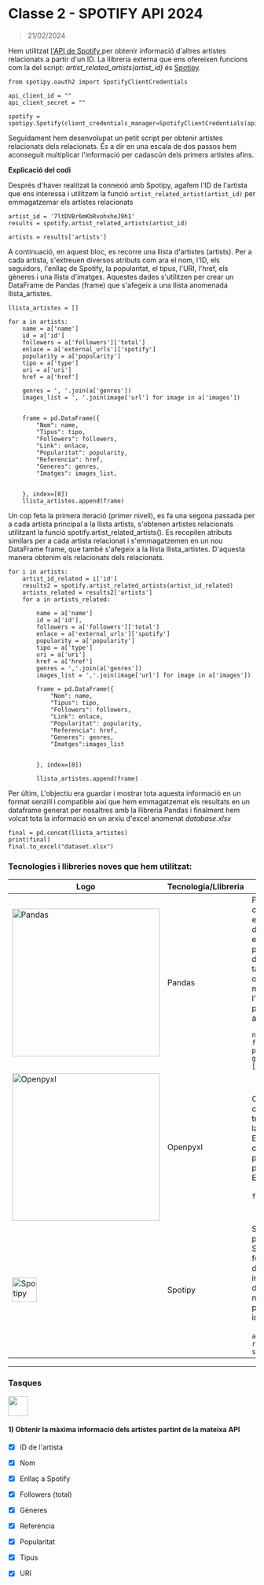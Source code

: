 # Classe 2 - SPOTIFY API 2024

> 21/02/2024


Hem utilitzat <a href="https://developer.spotify.com/documentation/web-api">l'API de Spotify </a> per obtenir informació d'altres artistes relacionats a partir d'un ID. La llibreria externa que ens ofereixen funcions com la del script: _artist_related_artists(artist_id)_ és <a href="https://spotipy.readthedocs.io/en/2.22.1/">Spotipy</a>.
```
from spotipy.oauth2 import SpotifyClientCredentials

api_client_id = ""
api_client_secret = ""

spotify = spotipy.Spotify(client_credentials_manager=SpotifyClientCredentials(api_client_id,api_client_secret))
````
Seguidament hem desenvolupat un petit script per obtenir artistes relacionats dels relacionats. És a dir en una escala de dos passos hem aconseguit multiplicar l'informació per cadascún dels primers artistes afins.

**Explicació del codi**

Després d'haver realitzat la connexió amb Spotipy, agafem l'ID de l'artista que ens interessa i utilitzem la funció ```artist_related_artist(artist_id)``` per emmagatzemar els artistes relacionats
```
artist_id = '7ltDVBr6mKbRvohxheJ9h1'
results = spotify.artist_related_artists(artist_id)

artists = results['artists']
```
A continuació, en aquest bloc, es recorre una llista d'artistes (artists). Per a cada artista, s'extreuen diversos atributs com ara el nom, l'ID, els seguidors, l'enllaç de Spotify, la popularitat, el tipus, l'URI, l'href, els gèneres i una llista d'imatges. Aquestes dades s'utilitzen per crear un DataFrame de Pandas (frame) que s'afegeix a una llista anomenada llista_artistes.
```
llista_artistes = []

for a in artists:
    name = a['name']
    id = a['id']
    followers = a['followers']['total']
    enlace = a['external_urls']['spotify']
    popularity = a['popularity']
    tipo = a['type']
    uri = a['uri']
    href = a['href']

    genres = ', '.join(a['genres'])
    images_list = ', '.join(image['url'] for image in a['images'])


    frame = pd.DataFrame({
        "Nom": name,
        "Tipus": tipo,
        "Followers": followers,
        "Link": enlace,
        "Popularitat": popularity,
        "Referencia": href,
        "Generes": genres,
        "Imatges": images_list,


    }, index=[0])
    llista_artistes.append(frame)
```
Un cop feta la primera iteració (primer nivell), es fa una segona passada per a cada artista principal a la llista artists, s'obtenen artistes relacionats utilitzant la funció spotify.artist_related_artists(). Es recopilen atributs similars per a cada artista relacionat i s'emmagatzemen en un nou DataFrame frame, que també s'afegeix a la llista llista_artistes.
D'aquesta manera obtenim els relacionats dels relacionats.
```
for i in artists:
    artist_id_related = i['id']
    results2 = spotify.artist_related_artists(artist_id_related)
    artists_related = results2['artists']
    for a in artists_related:

        name = a['name']
        id = a['id'],
        followers = a['followers']['total']
        enlace = a['external_urls']['spotify']
        popularity = a['popularity']
        tipo = a['type']
        uri = a['uri']
        href = a['href']
        genres = ','.join(a['genres'])
        images_list = ','.join(image['url'] for image in a['images'])

        frame = pd.DataFrame({
            "Nom": name,
            "Tipus": tipo,
            "Followers": followers,
            "Link": enlace,
            "Popularitat": popularity,
            "Referencia": href,
            "Generes": genres,
            "Imatges":images_list


        }, index=[0])

        llista_artistes.append(frame)
```

Per últim, L'objectiu era guardar i mostrar tota aquesta informació en un format senzill i compatible així que hem emmagatzemat els resultats en un dataframe generat per nosaltres amb la llibreria Pandas i finalment hem volcat tota la informació en un arxiu d'excel anomenat _database.xlsx_
```
final = pd.concat(llista_artistes)
print(final)
final.to_excel("dataset.xlsx")
```

### Tecnologies i llibreries noves que hem utilitzat: 

| Logo | Tecnologia/Llibreria | Definició i ús |
|------|-----------------------|----------------|
| <img src="https://upload.wikimedia.org/wikipedia/commons/thumb/e/ed/Pandas_logo.svg/700px-Pandas_logo.svg.png" alt="Pandas" width="300px"> | Pandas | Pandas és una llibreria de programació de codi obert per a Python que proporciona estructures de dades flexibles i eines d'anàlisi de dades. És àmpliament utilitzada en anàlisi de dades, manipulació de dades i preparació de dades per a la ciència de dades. Pandas permet treballar amb dades tabulars i etiquetades de manera eficient, oferint funcions per a la lectura, escriptura, manipulació i anàlisi de dades. Nosaltres l'hem fet servir per crear un dataframe a partir de la llista d'artistes i per passar aquesta a un arxiu excel <br>` frame = pd.DataFrame({"Nom": name,"Tipus": tipo,"Followers": followers,"Link": enlace,"Popularitat": popularity,"Referencia": href,"Generes": genres,"Imatges": images_list,}, index=[0])` |
| <img src="https://statusneo.com/wp-content/uploads/2023/04/Excel_Python1.png?" alt="Openpyxl" width="300px"> | Openpyxl | Openpyxl és una biblioteca de Python de codi obert que permet als desenvolupadors treballar amb fitxers d'Excel (.xlsx). Permet la creació, lectura i modificació de fitxers Excel de manera programàtica. En el nostre cas l’hem fet servir per darrere com a motor perquè la funció `.to_excel()` de Pandas pugui passar el dataframe final a un arxiu Excel.  <br><br> `final.to_excel("dataset.xlsx")` |
| <img src="https://github.com/albertarrebola08/bigdataUABopt4/assets/104431726/319461bf-f746-4ed6-a72e-8397ad7ae261" alt="Spotipy" width="50px"> | Spotipy | Spotipy és una llibreria de Python que proporciona un accés fàcil a l'API de Spotify. Suporta una gran quantitat de funcions pròpies que connecten directament amb Spotify i et donen accés a informació d’artistes, cançons… la resposta de l’API sempre és en format JSON. El nostre script parteix d’spotipy, i l’utilitzem per obtenir artistes relacionats partint d’un id. <br><br> `artist_id = '7ltDVBr6mKbRvohxheJ9h1'`<br> `results = spotify.artist_related_artists(artist_id)` |

<hr>

 ### Tasques 

 <img src="https://cdn-icons-png.freepik.com/512/10748/10748293.png" width="40px">
 
 #### 1) Obtenir la màxima informació dels artistes partint de la mateixa API 
   
 - [x] ID de l'artista
 - [x] Nom
 - [x] Enllaç a Spotify
 - [x] Followers (total)
 - [x] Gèneres
 - [x] Referència
 - [x] Popularitat
 - [x] Tipus
 - [x] URI




